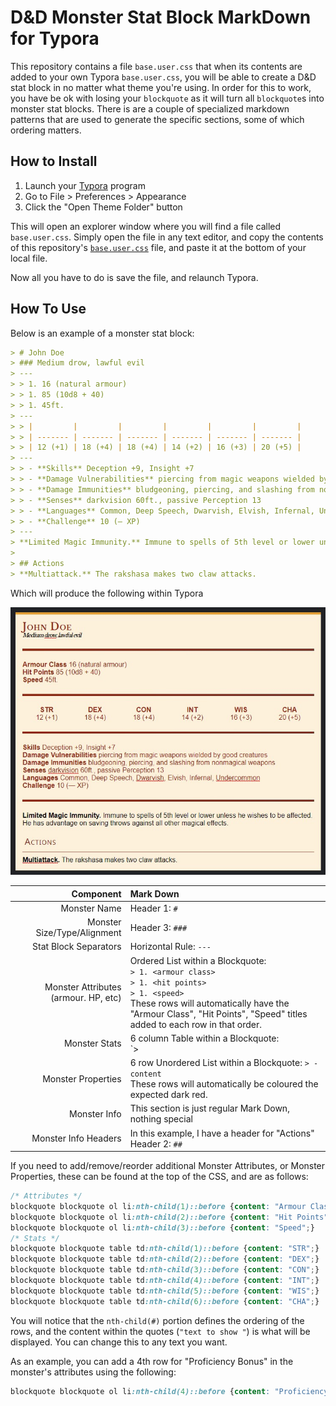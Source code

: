 # D&amp;D Monster Stat Block MarkDown for Typora

This repository contains a file `base.user.css` that when its contents are added to your own Typora `base.user.css`, you will be able to create a D&D stat block in no matter what theme you're using. In order for this to work, you have be ok with losing your `blockquote` as it will turn all `blockquote`s into monster stat blocks. There is are a couple of specialized markdown patterns that are used to generate the specific sections, some of which ordering matters.


## How to Install
1. Launch your [Typora](https://typora.io/) program 
2. Go to File > Preferences > Appearance
3. Click the "Open Theme Folder" button

This will open an explorer window where you will find a file called `base.user.css`. Simply open the file in any text editor, and copy the contents of this repository's [`base.user.css`](https://github.com/flamewave000/dnd-monster-md/blob/master/base.user.css) file, and paste it at the bottom of your local file.

Now all you have to do is save the file, and relaunch Typora.

## How To Use

Below is an example of a monster stat block:

```markdown
> # John Doe
> ### Medium drow, lawful evil
> ---
> > 1. 16 (natural armour)
> > 1. 85 (10d8 + 40)
> > 1. 45ft.
> ---
> > |         |         |         |         |         |         |
> > | ------- | ------- | ------- | ------- | ------- | ------- |
> > | 12 (+1) | 18 (+4) | 18 (+4) | 14 (+2) | 16 (+3) | 20 (+5) |
> ---
> > - **Skills** Deception +9, Insight +7
> > - **Damage Vulnerabilities** piercing from magic weapons wielded by good creatures
> > - **Damage Immunities** bludgeoning, piercing, and slashing from nonmagical weapons
> > - **Senses** darkvision 60ft., passive Perception 13
> > - **Languages** Common, Deep Speech, Dwarvish, Elvish, Infernal, Undercommon
> > - **Challenge** 10 (— XP)
> ---
> **Limited Magic Immunity.** Immune to spells of 5th level or lower unless he wishes to be affected. He has advantage on saving throws against all other magical effects.
>
> ## Actions
> **Multiattack.** The rakshasa makes two claw attacks.
```

Which will produce the following within Typora

![](.assets/stat-block.jpg)

|Component|Mark Down|
|-:|:--|
|Monster Name|Header 1: `#`|
|Monster Size/Type/Alignment|Header 3: `###`|
|Stat Block Separators|Horizontal Rule: `---`|
|Monster Attributes (armour. HP, etc)|Ordered List within a Blockquote:<br />`> 1. <armour class>`<br />`> 1. <hit points>`<br />`> 1. <speed>`<br />These rows will automatically have the "Armour Class", "Hit Points", "Speed" titles added to each row in that order.|
|Monster Stats|6 column Table within a Blockquote:<br />`> |||||||`<br />`> |-|-|-|-|-|-|`<br />`> |<str>|<dex>|<con>|<int>|<wis>|<cha>|`|
|Monster Properties|6 row Unordered List within a Blockquote: `> - content`<br />These rows will automatically be coloured the expected dark red.|
|Monster Info|This section is just regular Mark Down, nothing special|
|Monster Info Headers|In this example, I have a header for "Actions"<br />Header 2: `##`|



If you need to add/remove/reorder additional Monster Attributes, or Monster Properties, these can be found at the top of the CSS, and are as follows:

```css
/* Attributes */
blockquote blockquote ol li:nth-child(1)::before {content: "Armour Class";}
blockquote blockquote ol li:nth-child(2)::before {content: "Hit Points";}
blockquote blockquote ol li:nth-child(3)::before {content: "Speed";}
/* Stats */
blockquote blockquote table td:nth-child(1)::before {content: "STR";}
blockquote blockquote table td:nth-child(2)::before {content: "DEX";}
blockquote blockquote table td:nth-child(3)::before {content: "CON";}
blockquote blockquote table td:nth-child(4)::before {content: "INT";}
blockquote blockquote table td:nth-child(5)::before {content: "WIS";}
blockquote blockquote table td:nth-child(6)::before {content: "CHA";}
```

You will notice that the `nth-child(#)` portion defines the ordering of the rows, and the content within the quotes (`"text to show "`) is what will be displayed. You can change this to any text you want.

As an example, you can add a 4th row for "Proficiency Bonus" in the monster's attributes using the following:

```css
blockquote blockquote ol li:nth-child(4)::before {content: "Proficiency Bonus";}
```

